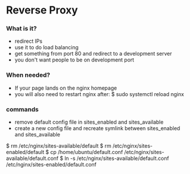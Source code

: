 # Reverse Proxy

### What is it?
- redirect IPs
- use it to do load balancing
- get something from port 80 and redirect to a development server
- you don't want people to be on development port

### When needed?
- If your page lands on the nginx homepage
- you will also need to restart nginx after:
$ sudo systemctl reload nginx

### commands
- remove default config file in sites_enabled and sites_available
- create a new config file and recreate symlink between sites_enabled and sites_available

$ rm /etc/nginx/sites-available/default
$ rm /etc/nginx/sites-enabled/default
$ cp /home/ubuntu/default.conf /etc/nginx/sites-available/default.conf
$ ln -s /etc/nginx/sites-available/default.conf /etc/nginx/sites-enabled/default.conf
